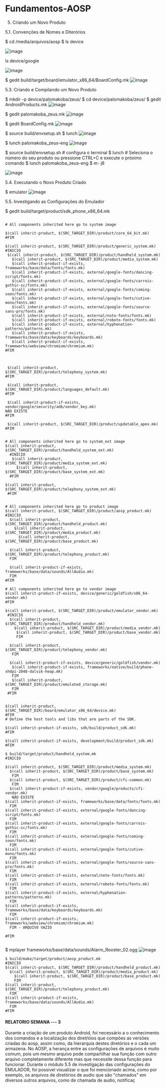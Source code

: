 # Fundamentos-AOSP

5. Criando um Novo Produto


5.1. Convenções de Nomes e Diterórios

$ cd /media/arquivos/aosp
$ ls device

![image](https://user-images.githubusercontent.com/75500077/225477749-ae5ab2d5-c7ef-49fc-be1c-252cf762fb85.png)


ls device/google

![image](https://user-images.githubusercontent.com/75500077/225477940-0b60f8cd-728f-4611-b5a6-2f0644f0915a.png)

$ gedit build/target/board/emulator_x86_64/BoardConfig.mk
![image](https://user-images.githubusercontent.com/75500077/225478607-915e5969-961c-4a37-a9d0-d8d1732dd64e.png)


5.3. Criando e Compilando um Novo Produto

$ mkdir -p device/palomakoba/zeus/
$ cd device/palomakoba/zeus/
$ gedit AndroidProducts.mk
![image](https://user-images.githubusercontent.com/75500077/225479303-a6621d06-b7af-4a1d-a659-c5da6fad4521.png)


$ gedit palomakoba_zeus.mk 
![image](https://user-images.githubusercontent.com/75500077/225479606-5ea3b97a-64f5-4597-bd1b-2c0e2696d05c.png)

$ gedit BoardConfig.mk
![image](https://user-images.githubusercontent.com/75500077/225479728-2992265c-350f-4c27-824b-6180b08049ea.png)

$ source build/envsetup.sh
$ lunch 
![image](https://user-images.githubusercontent.com/75500077/225479992-e76689d3-19cd-4032-995e-8946c5fc078b.png)

$ lunch palomakoba_zeus-eng
![image](https://user-images.githubusercontent.com/75500077/225480151-595c7573-2baf-40ab-b9bd-99a1eff5cef6.png)

$ source build/envsetup.sh  # configura o terminal
$ lunch # Seleciona o número do seu produto ou pressione CTRL+C e execute o próximo comando
$ lunch palomakoba_zeus-eng
$ m- j8

![image](https://user-images.githubusercontent.com/75500077/225772523-39a96bbb-4abb-412c-b377-cdc221f4918c.png)
 
 
 5.4. Executando o Novo Produto Criado
 
$ emulator
![image](https://user-images.githubusercontent.com/75500077/225774476-c841706d-a452-407f-a4f4-fc8d7cf55455.png)


5.5. Investigando as Configurações do Emulador

$ gedit build/target/product/sdk_phone_x86_64.mk


```

# All components inherited here go to system image

$(call inherit-product, $(SRC_TARGET_DIR)/product/core_64_bit.mk)
#FIM

$(call inherit-product, $(SRC_TARGET_DIR)/product/generic_system.mk)
#INICIO
 $(call inherit-product, $(SRC_TARGET_DIR)/product/handheld_system.mk)
   $(call inherit-product, $(SRC_TARGET_DIR)/product/media_system.mk)
   $(call inherit-product-if-exists, frameworks/base/data/fonts/fonts.mk)
   $(call inherit-product-if-exists, external/google-fonts/dancing-script/fonts.mk)
   $(call inherit-product-if-exists, external/google-fonts/carrois-gothic-sc/fonts.mk)
   $(call inherit-product-if-exists, external/google-fonts/coming-soon/fonts.mk)
   $(call inherit-product-if-exists, external/google-fonts/cutive-mono/fonts.mk)
   $(call inherit-product-if-exists, external/google-fonts/source-sans-pro/fonts.mk)
   $(call inherit-product-if-exists, external/noto-fonts/fonts.mk) 
   $(call inherit-product-if-exists, external/roboto-fonts/fonts.mk)
   $(call inherit-product-if-exists, external/hyphenation-patterns/patterns.mk)
   $(call inherit-product-if-exists, frameworks/base/data/keyboards/keyboards.mk)
   $(call inherit-product-if-exists, frameworks/webview/chromium/chromium.mk)
#FIM
 
 
 
 $(call inherit-product, $(SRC_TARGET_DIR)/product/telephony_system.mk)
#FIM
 
 $(call inherit-product, $(SRC_TARGET_DIR)/product/languages_default.mk)
#FIM
 
 $(call inherit-product-if-exists, vendor/google/security/adb/vendor_key.mk)
NÂO EXISTE
#FIM

 $(call inherit-product, $(SRC_TARGET_DIR)/product/updatable_apex.mk)
#FIM


# All components inherited here go to system_ext image
$(call inherit-product, $(SRC_TARGET_DIR)/product/handheld_system_ext.mk)
  #INICIO
   $(call inherit-product, $(SRC_TARGET_DIR)/product/media_system_ext.mk)
     $(call inherit-product, $(SRC_TARGET_DIR)/product/base_system_ext.mk)
  #FIM
  
$(call inherit-product, $(SRC_TARGET_DIR)/product/telephony_system_ext.mk)
 #FIM
 
 
# All components inherited here go to product image
$(call inherit-product, $(SRC_TARGET_DIR)/product/aosp_product.mk)
#INICIO
  $(call inherit-product, $(SRC_TARGET_DIR)/product/handheld_product.mk)
    $(call inherit-product, $(SRC_TARGET_DIR)/product/media_product.mk)
      $(call inherit-product, $(SRC_TARGET_DIR)/product/base_product.mk)
      
  $(call inherit-product, $(SRC_TARGET_DIR)/product/telephony_product.mk) 
  FIM
  
  $(call inherit-product-if-exists, frameworks/base/data/sounds/AllAudio.mk)
  FIM
#FIM

# All components inherited here go to vendor image
$(call inherit-product-if-exists, device/generic/goldfish/x86_64-vendor.mk)
#FIM

$(call inherit-product, $(SRC_TARGET_DIR)/product/emulator_vendor.mk)
 #INICIO
  $(call inherit-product, $(SRC_TARGET_DIR)/product/handheld_vendor.mk)
    $(call inherit-product, $(SRC_TARGET_DIR)/product/media_vendor.mk)
     $(call inherit-product, $(SRC_TARGET_DIR)/product/base_vendor.mk)
     FIM
     
  $(call inherit-product, $(SRC_TARGET_DIR)/product/telephony_vendor.mk)
   FIM
   
  $(call inherit-product-if-exists, device/generic/goldfish/vendor.mk)
   $(call inherit-product-if-exists, frameworks/native/build/phone-xhdpi-2048-dalvik-heap.mk)
   FIM
   $(call inherit-product, $(SRC_TARGET_DIR)/product/emulated_storage.mk)
   FIM
 #FIM
 
 
$(call inherit-product, $(SRC_TARGET_DIR)/board/emulator_x86_64/device.mk)
#FIM
# Define the host tools and libs that are parts of the SDK.

$(call inherit-product-if-exists, sdk/build/product_sdk.mk)
#FIM

$(call inherit-product-if-exists, development/build/product_sdk.mk)
#FIM

```

```
$ build/target/product/handheld_system.mk 
#INICIO

$(call inherit-product, $(SRC_TARGET_DIR)/product/media_system.mk)
  $(call inherit-product, $(SRC_TARGET_DIR)/product/base_system.mk)
   FIM
  $(call inherit-product, $(SRC_TARGET_DIR)/product/cfi-common.mk)
   FIM
  $(call inherit-product-if-exists, vendor/google/products/cfi-vendor.mk)
   NÃO EXISTE
$(call inherit-product-if-exists, frameworks/base/data/fonts/fonts.mk)
  FIM
$(call inherit-product-if-exists, external/google-fonts/dancing-script/fonts.mk)
  FIM
$(call inherit-product-if-exists, external/google-fonts/carrois-gothic-sc/fonts.mk)
  FIM
$(call inherit-product-if-exists, external/google-fonts/coming-soon/fonts.mk)
  FIM
$(call inherit-product-if-exists, external/google-fonts/cutive-mono/fonts.mk)
  FIM
$(call inherit-product-if-exists, external/google-fonts/source-sans-pro/fonts.mk)
  FIM
$(call inherit-product-if-exists, external/noto-fonts/fonts.mk)
  FIM
$(call inherit-product-if-exists, external/roboto-fonts/fonts.mk)
  FIM
$(call inherit-product-if-exists, external/hyphenation-patterns/patterns.mk)
  FIM
$(call inherit-product-if-exists, frameworks/base/data/keyboards/keyboards.mk)
  FIM
$(call inherit-product-if-exists, frameworks/webview/chromium/chromium.mk)
  FIM - ARQUIVO VAZIO
  
#FIM


```

$ mplayer frameworks/base/data/sounds/Alarm_Rooster_02.ogg
![image](https://user-images.githubusercontent.com/75500077/225784114-d67c57de-2e3c-4e86-aaf1-d36c4a2750fb.png)

```
$ build/make/target/product/aosp_product.mk 
#INICIO
$(call inherit-product, $(SRC_TARGET_DIR)/product/handheld_product.mk)
  $(call inherit-product, $(SRC_TARGET_DIR)/product/media_product.mk)
    $(call inherit-product, $(SRC_TARGET_DIR)/product/base_product.mk)
    FIM
$(call inherit-product, $(SRC_TARGET_DIR)/product/telephony_product.mk)
  FIM
$(call inherit-product-if-exists, frameworks/base/data/sounds/AllAudio.mk)
  FIM
#FIM

``` 

#### RELATORIO SEMANA --- 3

Durante a criação de um produto Android, foi necessário a o conhecimento dos comandos e a localização dos diretŕóios
que compões as versões criadas do aosp, assim como, da hierarquia destes diretórios e o cada um armazena.
No AOSP, a herança entre as configurações de arquivos é muito comum, pois um mesmo arquivo pode compartilhar sua função com outro arquivo completamente diferente mas que necessite dessa função para funcionar.
Durante o módulo 5.5 de investigação das configurações do EMULADOR, foi possivel visualizar o que foi mencionado acima, como por exemplo, os arquivos de diretórios de audio que são "chamados" em diversos outros arquivos, como de chamada de audio, notificaç


